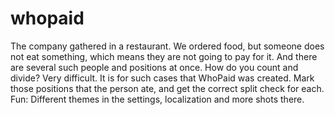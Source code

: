 # whopaid

The company gathered in a restaurant. We ordered food, but someone does not eat something, which means they are not going to pay for it. And there are several such people and positions at once. How do you count and divide? Very difficult. It is for such cases that WhoPaid was created. Mark those positions that the person ate, and get the correct split check for each.
Fun: Different themes in the settings, localization and more shots there.
